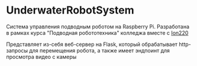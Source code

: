 # UnderwaterRobotSystem
Система управления подводным роботом на Raspberry Pi. 
Разработана в рамках курса "Подводная робототехника" колледжа вместе с [Ion220](https://github.com/ion220)

Представляет из-себя веб-сервер на Flask, который обрабатывает http-запросы для перемещения робота, а также имеет эндпоинт для просмотра видео с камеры 
